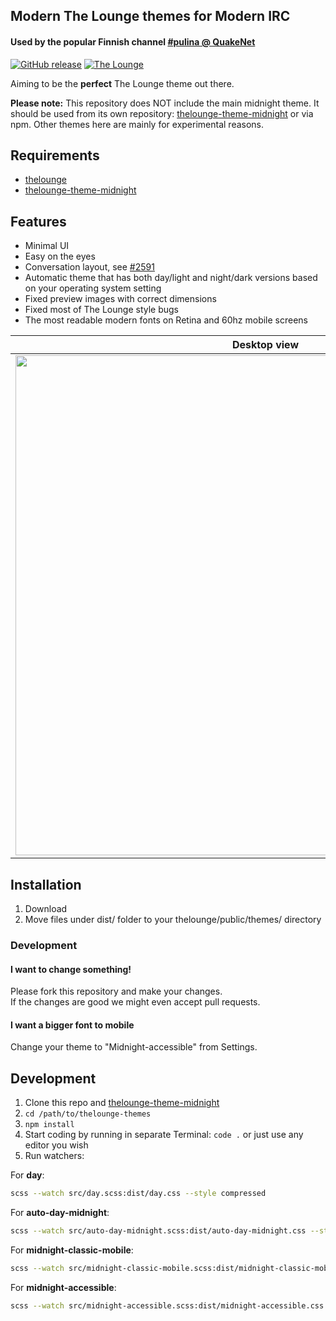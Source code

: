 ## Modern The Lounge themes for Modern IRC

#### Used by the popular Finnish channel [#pulina @ QuakeNet](https://www.pulina.fi)

[![GitHub release](https://img.shields.io/github/tag/pulinairc/thelounge-themes.svg?style=flat-square)](https://github.com/pulinairc/thelounge-themes/releases) [![The Lounge](https://img.shields.io/badge/tested%20with%20thelounge-4.2.0-ff9e18.svg?style=flat-square)](https://github.com/thelounge/thelounge)

Aiming to be the **perfect** The Lounge theme out there.

**Please note:** This repository does NOT include the main midnight theme. It should be used from its own repository: [thelounge-theme-midnight](https://github.com/ronilaukkarinen/thelounge-theme-midnight) or via npm. Other themes here are mainly for experimental reasons.

## Requirements

- [thelounge](https://github.com/thelounge/thelounge)
- [thelounge-theme-midnight](https://github.com/ronilaukkarinen/thelounge-theme-midnight)

## Features

- Minimal UI
- Easy on the eyes
- Conversation layout, see [#2591](https://github.com/thelounge/thelounge/pull/2591#issuecomment-785429158)
- Automatic theme that has both day/light and night/dark versions based on your operating system setting
- Fixed preview images with correct dimensions
- Fixed most of The Lounge style bugs
- The most readable modern fonts on Retina and 60hz mobile screens

| Desktop view  | Mobile conversation layout |
| ------------- | ------------- |
| <img src="https://i.imgur.com/fOVc5Gt.png" width="800px" height="auto"> | <img src="https://i.imgur.com/MjMWZkz.png" width="390px" height="auto"> |

## Installation

1. Download
2. Move files under dist/ folder to your thelounge/public/themes/ directory

### Development

#### I want to change something!

Please fork this repository and make your changes.<br>
If the changes are good we might even accept pull requests.

#### I want a bigger font to mobile

Change your theme to "Midnight-accessible" from Settings.

## Development

1. Clone this repo and [thelounge-theme-midnight](https://github.com/ronilaukkarinen/thelounge-theme-midnight)
1. `cd /path/to/thelounge-themes`
2. `npm install`
3. Start coding by running in separate Terminal: `code .` or just use any editor you wish
4. Run watchers:

For <b>day</b>:

``` bash
scss --watch src/day.scss:dist/day.css --style compressed
```

For <b>auto-day-midnight</b>:

``` bash
scss --watch src/auto-day-midnight.scss:dist/auto-day-midnight.css --style compressed
```

For <b>midnight-classic-mobile</b>:

``` bash
scss --watch src/midnight-classic-mobile.scss:dist/midnight-classic-mobile.css --style compressed
```

For <b>midnight-accessible</b>:

``` bash
scss --watch src/midnight-accessible.scss:dist/midnight-accessible.css --style compressed
```